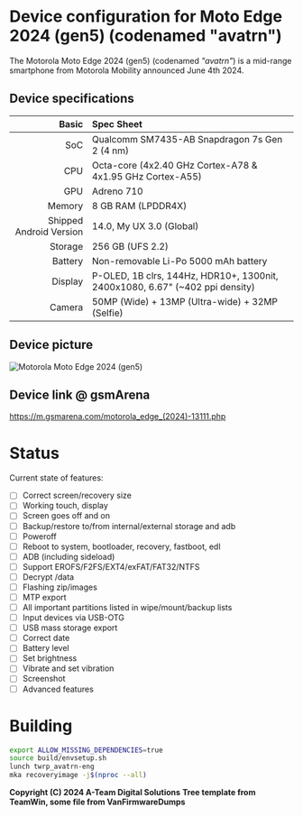 Device configuration for Moto Edge 2024 (gen5) (codenamed "avatrn")
=========================================

The Motorola Moto Edge 2024 (gen5) (codenamed _"avatrn"_) is a mid-range smartphone from Motorola Mobility announced June 4th 2024.

## Device specifications

Basic   | Spec Sheet
-------:|:-------------------------
SoC     | Qualcomm SM7435-AB Snapdragon 7s Gen 2 (4 nm)
CPU     | Octa-core (4x2.40 GHz Cortex-A78 & 4x1.95 GHz Cortex-A55)
GPU     | Adreno 710
Memory  | 8 GB RAM (LPDDR4X)
Shipped Android Version | 14.0, My UX 3.0 (Global)
Storage | 256 GB (UFS 2.2)
Battery | Non-removable Li-Po 5000 mAh battery
Display | P-OLED, 1B clrs, 144Hz, HDR10+, 1300nit, 2400x1080, 6.67" (~402 ppi density)
Camera  | 50MP (Wide) + 13MP (Ultra-wide) + 32MP (Selfie)

## Device picture
![Motorola Moto Edge 2024 (gen5)](https://fdn2.gsmarena.com/vv/bigpic/motorola-edge-2024.jpg)

## Device link @ gsmArena
https://m.gsmarena.com/motorola_edge_(2024)-13111.php

# Status
Current state of features:
- [ ] Correct screen/recovery size
- [ ] Working touch, display
- [ ] Screen goes off and on
- [ ] Backup/restore to/from internal/external storage and adb
- [ ] Poweroff
- [ ] Reboot to system, bootloader, recovery, fastboot, edl
- [ ] ADB (including sideload)
- [ ] Support EROFS/F2FS/EXT4/exFAT/FAT32/NTFS
- [ ] Decrypt /data
- [ ] Flashing zip/images
- [ ] MTP export
- [ ] All important partitions listed in wipe/mount/backup lists
- [ ] Input devices via USB-OTG
- [ ] USB mass storage export
- [ ] Correct date
- [ ] Battery level
- [ ] Set brightness
- [ ] Vibrate and set vibration
- [ ] Screenshot
- [ ] Advanced features

# Building
```bash
export ALLOW_MISSING_DEPENDENCIES=true
source build/envsetup.sh
lunch twrp_avatrn-eng
mka recoveryimage -j$(nproc --all)
```

**Copyright (C) 2024 A-Team Digital Solutions**
**Tree template from TeamWin, some file from VanFirmwareDumps**
